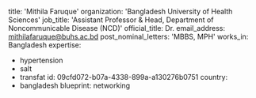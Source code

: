 title: 'Mithila Faruque'
organization: 'Bangladesh University of Health Sciences'
job_title: 'Assistant Professor & Head, Department of Noncommunicable Disease (NCD)'
official_title: Dr.
email_address: mithilafaruque@buhs.ac.bd
post_nominal_letters: 'MBBS, MPH'
works_in: Bangladesh
expertise:
  - hypertension
  - salt
  - transfat
id: 09cfd072-b07a-4338-899a-a130276b0751
country:
  - bangladesh
blueprint: networking
